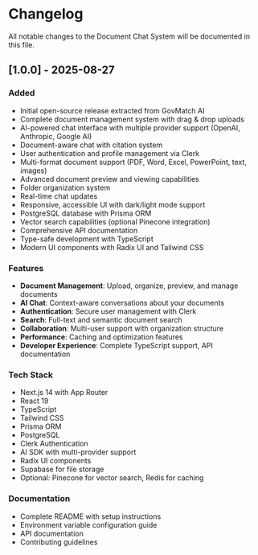 # Changelog

All notable changes to the Document Chat System will be documented in this file.

## [1.0.0] - 2025-08-27

### Added
- Initial open-source release extracted from GovMatch AI
- Complete document management system with drag & drop uploads
- AI-powered chat interface with multiple provider support (OpenAI, Anthropic, Google AI)
- Document-aware chat with citation system
- User authentication and profile management via Clerk
- Multi-format document support (PDF, Word, Excel, PowerPoint, text, images)
- Advanced document preview and viewing capabilities
- Folder organization system
- Real-time chat updates
- Responsive, accessible UI with dark/light mode support
- PostgreSQL database with Prisma ORM
- Vector search capabilities (optional Pinecone integration)
- Comprehensive API documentation
- Type-safe development with TypeScript
- Modern UI components with Radix UI and Tailwind CSS

### Features
- **Document Management**: Upload, organize, preview, and manage documents
- **AI Chat**: Context-aware conversations about your documents
- **Authentication**: Secure user management with Clerk
- **Search**: Full-text and semantic document search
- **Collaboration**: Multi-user support with organization structure
- **Performance**: Caching and optimization features
- **Developer Experience**: Complete TypeScript support, API documentation

### Tech Stack
- Next.js 14 with App Router
- React 19
- TypeScript
- Tailwind CSS
- Prisma ORM
- PostgreSQL
- Clerk Authentication
- AI SDK with multi-provider support
- Radix UI components
- Supabase for file storage
- Optional: Pinecone for vector search, Redis for caching

### Documentation
- Complete README with setup instructions
- Environment variable configuration guide
- API documentation
- Contributing guidelines